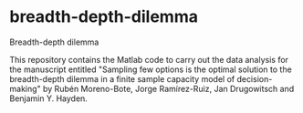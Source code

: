 # breadth-depth-dilemma
Breadth-depth dilemma

This repository contains the Matlab code to carry out the data analysis for the manuscript entitled "Sampling few options is the optimal solution to the breadth-depth dilemma in a finite sample capacity model of decision-making" by Rubén Moreno-Bote, Jorge Ramírez-Ruiz, Jan Drugowitsch and Benjamin Y. Hayden.

